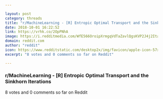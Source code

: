 ```yaml
---

layout: post
category: threads
title: "r/MachineLearning - [R] Entropic Optimal Transport and the Sinkhorn Iterations"
date: 2018-10-01 16:22:52
link: https://vrhk.co/2OpPNhA
image: https://i.redditmedia.com/WfE566OroipXrmgqVdTaZavlQgsKVP2J4j2ItaXbmrc.jpg?s=efe5af86384b6f9c695931a469ee575f
domain: reddit.com
author: "reddit"
icon: https://www.redditstatic.com/desktop2x/img/favicon/apple-icon-57x57.png
excerpt: "8 votes and 0 comments so far on Reddit"

---
```


### r/MachineLearning - [R] Entropic Optimal Transport and the Sinkhorn Iterations

8 votes and 0 comments so far on Reddit